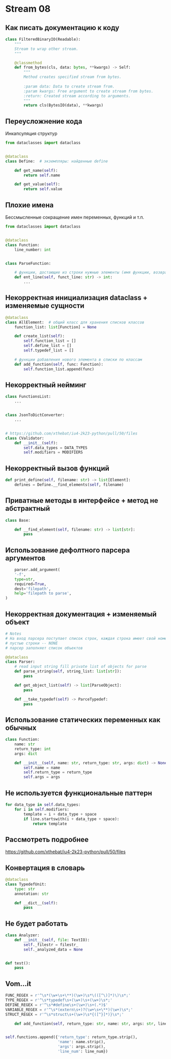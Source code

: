 # Stream 08

## Как писать документацию к коду

```python
class FilteredBinaryIO(Readable):
    """
    Stream to wrap other stream.
    """

    @classmethod
    def from_bytes(cls, data: bytes, **kwargs) -> Self:
        """
        Method creates specified stream from bytes.
    
        :param data: Data to create stream from.
        :param kwargs: Free argument to create stream from bytes.
        :return: Created stream according to arguments.
        """
        return cls(BytesIO(data), **kwargs)
```

## Переусложнение кода

Инкапсуляция структур

```python
from dataclasses import dataclass


@dataclass
class Define:  # экземпляры: найденные define

    def get_name(self):
        return self.name

    def get_value(self):
        return self.value
```

## Плохие имена

Бессмысленные сокращение имен переменных, функций и т.п.

```python
from dataclasses import dataclass


@dataclass
class Function:
    line_number: int


class ParseFunction:

    # функции, достающие из строки нужные элементы (имя функции, возвращаемый тип и т.д.)
    def ent_line(self, funct_line: str) -> int:
        ...
```

## Некорректная инициализация dataclass + изменяемые сущности

```python
@dataclass
class AllElement:  # общий класс для хранения списков классов
    function_list: list[Function] = None

    def create_list(self):
        self.function_list = []
        self.define_list = []
        self.typedef_list = []

    # функции добавления нового элемента в списки по классам
    def add_function(self, func: Function):
        self.function_list.append(func)
```

## Некорректный нейминг

```python
class FunctionsList:
    ...


class JsonToDictConverter:
    ...


# https://github.com/xthebat/iu4-2k23-python/pull/50/files
class CValidator:
    def __init__(self):
        self.data_types = DATA_TYPES
        self.modifiers = MODIFIERS
```

## Некорректный вызов функций

```python
def print_define(self, filename: str) -> list[Element]:
    defines = Define.__find_elements(self, filename)
```

## Приватные методы в интерфейсе + метод не абстрактный

```python
class Base:

    def __find_element(self, filename: str) -> list[str]:
        pass
```

## Использование дефолтного парсера аргументов

```python
    parser.add_argument(
    '-f',
    type=str,
    required=True,
    dest='filepath',
    help='filepath to parse',
)
```

## Некорректная документация + изменяемый объект

```python
# Notes
# На вход парсера поступает список строк, каждая строка имеет свой номер как во входнмом файле
# пустые строки -- NONE
# парсер заполняет список объектов

@dataclass
class Parser:
    # read input string fill private list of objects for parse
    def parse_string(self, string_list: list[str]):
        pass

    def get_object_list(self) -> list[ParseObject]:
        pass

    def __take_typedef(self) -> ParceTypedef:
        pass
```

## Использование статических переменных как обычных

```python
class Function:
    name: str
    return_type: int
    args: dict

    def __init__(self, name: str, return_type: str, args: dict) -> None:
        self.name = name
        self.return_type = return_type
        self.args = args
```

## Не используется функциональные паттерн

```python
for data_type in self.data_types:
    for i in self.modifiers:
        template = i + data_type + space
        if line.startswith(i + data_type + space):
            return template
```

## Рассмотреть подробнее

https://github.com/xthebat/iu4-2k23-python/pull/50/files

## Конвертация в словарь

```python
@dataclass
class TypedefUnit:
    type: str
    annotation: str

    def __dict__(self):
        pass
```

## Не будет работать

```python
class Analyzer:
    def __init__(self, file: TextIO):
        self._filestr = filestr_
        self._analyzed_data = None


def test():
    pass
```

## Vom...it

```python
FUNC_REGEX = r'^\s*(\w+\s+\**)(\w+)\s*\(([^\)]*)\)\s*;'
TYPE_REGEX = r'^\s*typedef\s+(\w+)\s+(\w+)\s*;'
DEFINE_REGEX = r'^\s*#define\s+(\w+)\s+(.*)$'
VARIABLE_REGEX = r'^\s*(extern\s+)?(\w+\s+\**)(\w+)\s*;'
STRUCT_REGEX = r'^\s*struct\s+(\w+)\s*{([^}]*)}\s*;'
```

```python
    def add_function(self, return_type: str, name: str, args: str, line_num: int) -> None:


self.functions.append({'return_type': return_type.strip(),
                       'name': name.strip(),
                       'args': args.strip(),
                       'line_num': line_num})
```